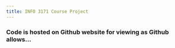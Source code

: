 ```yaml
---
title: INFO 3171 Course Project
---
```


### Code is hosted on Github website for viewing as Github allows...

